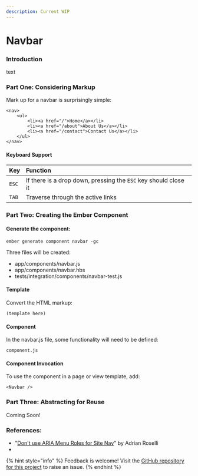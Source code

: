 ```yaml
---
description: Current WIP
---
```


# Navbar

### Introduction

text

### Part One: Considering Markup

Mark up for a navbar is surprisingly simple: 

```markup
<nav>
    <ul>
        <li><a href="/">Home</a></li>
        <li><a href="/about">About Us</a></li>
        <li><a href="/contact">Contact Us</a></li>
    </ul>
</nav>
```



#### Keyboard Support

| Key | Function |
| :--- | :--- |
| `ESC` | If there is a drop down, pressing the `ESC` key should close it |
| `TAB` | Traverse through the active links |

### Part Two: Creating the Ember Component

#### Generate the component: 

```text
ember generate component navbar -gc
```

Three files will be created:

* app/components/navbar.js
* app/components/navbar.hbs
* tests/integration/components/navbar-test.js

#### Template

Convert the HTML markup: 

```markup
(template here)
```

#### Component

In the navbar.js file, some functionality will need to be defined: 

```text
component.js
```

#### Component Invocation

To use the component in a page or view template, add: 

```text
<Navbar />
```

### Part Three: Abstracting for Reuse

Coming Soon! 

### References: 

* "[Don't use ARIA Menu Roles for Site Nav](http://adrianroselli.com/2017/10/dont-use-aria-menu-roles-for-site-nav.html)" by Adrian Roselli
* 
{% hint style="info" %}
Feedback is welcome! Visit the [GitHub repository for this project](https://github.com/MelSumner/ember-component-patterns) to raise an issue.
{% endhint %}



